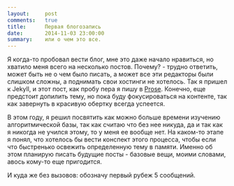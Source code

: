 ```yaml
---
layout:		post
comments:	true
title:		Первая блогозапись
date:		2014-11-03 23:00:00
summary:	или о чем это все.
---
```


Я когда-то пробовал вести блог, мне это даже начало нравиться, но хватило меня всего на несколько постов. Почему? - трудно ответить, может быть не о чем было писать, а может все эти редакторы были слишком сложны, а поднимать свои хостинги не хотелось. Так я пришел к Jekyll, и этот пост, как пробу пера я пишу в [Prose](http://prose.io). Конечно, еще предстоит допилить тему, но пока буду фокусироваться на контенте, так как завернуть в красивую обертку всегда успеется.

В этом году, я решил посвятить как можно больше времени изучению алгоритмической базы, так как считаю что без нее никуда, да и так как я никогда не учился этому, то у меня ее вообще нет. На каком-то этапе я понял, что хотелось бы вести конспект этого процесса, чтобы если что быстренько освежить определенную тему в памяти. Именно об этом планирую писать будущие посты - базовые вещи, моими словами, авось кому-то еще пригодится.

И куда же без вызовов: обозначу первый рубеж 5 сообщений.
